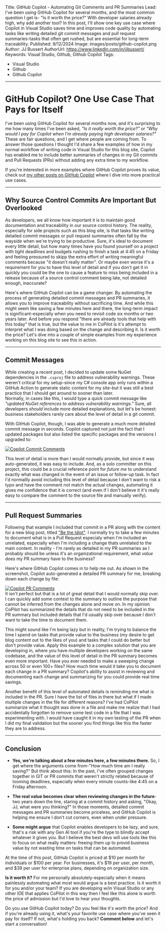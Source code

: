 Title: GitHub Copilot - Automating Git Comments and PR Summaries
Lead: I've been using GitHub Copilot for several months, and the most common question I get is- "Is it worth the price?" With developer salaries already high, why add another tool? In this post, I'll show one key use case where Copilot in Visual Studio saves time and improves code quality by automating tasks like writing detailed git commit messages and pull request summaries-tasks that often get rushed, but are essential for long-term traceability.
Published: 9/12/2024
Image: images/posts/github-copilot.png
Author: JJ Bussert
AuthorUrl: https://www.linkedin.com/in/jjbussert/
Keywords: Visual Studio, Github, Github Copilot
Tags:
 - Visual Studio
 - Github
 - Github Copilot
---
# GitHub Copilot? One Use Case That Pays for Itself

I've been using GitHub Copilot for several months now, and it's surprising to me how many times I've been asked, *"Is it really worth the price?"* or *"Why would I pay for Copilot when I'm already paying high developer salaries?"* These are fair questions, and I get where people are coming from. To answer those questions I thought I'd share a few examples of how in my normal workflow of writing code in Visual Studio for this blog site, Copilot has enabled me to include better summaries of changes in my Git commits and Pull Requests (PRs) without adding any extra time to my workflow.

If you're interested in more examples where GitHub Copilot proves its value, check out [my other posts on GitHub Copilot](https://www.e13.tech/tags/github-copilot) where I dive into more practical use cases.

---

## Why Source Control Commits Are Important But Overlooked

As developers, we all know how important it is to maintain good documentation and traceability in our source control history. The reality, especially for side projects such as this blog site, is that tasks like writing detailed commit messages or pull request summaries often fall by the wayside when we're trying to be productive. Sure, it's ideal to document every little detail, but how many times have you found yourself on a project with tight deadlines and budgets rushing to finish a task at 4:45 on a Friday and feeling pressured to skipp the extra effort of writing meaningful comments because "it doesn't really matter". Or maybe even worse it's a requirement for you to have this level of detail and if you don't get it in quickly you could be the one to cause a feature to miss being included in a release because of a source control comment being late, not detailed enough, inaccurate?  

Here's where GitHub Copilot can be a game changer. By automating the process of generating detailed commit messages and PR summaries, it allows you to improve traceability without sacrificing time. And while this might seem like saving a few minutes here and there, the long-term impact is significant-especially when you need to revisit code six months or two years later. And before you respond "there are already tools that help with this today" that is true, but the value to me in CoPilot is it's attempt to interpret what I was doing based on the change and describing it. Is it worth the price? Let's dive into a couple of simple examples from my experience working on this blog site to see this in action.

---

## Commit Messages 

While creating a recent post, I decided to update some NuGet dependencies in the `.csproj` file to address vulnerability warnings. These weren't critical for my setup-since my C# console app only runs within a GitHub Action to generate static content for my site-but it was still a best practice that I should get around to sooner than later.  
Normally, in cases like this, I would type a quick commit message like *"updated NuGet references to address vulnerability warnings."* Sure, all developers *should* include more detailed explanations, but let's be honest: business stakeholders rarely care about the level of detail in a git commit.

With GitHub Copilot, though, I was able to generate a much more detailed commit message in seconds. Copilot captured not just the fact that I updated packages but also listed the specific packages and the versions I upgraded to:

[![Copilot Commit Comments](/images/posts/github-copilot-git-comments/commit.png "Copilot Commit Comments")](/images/posts/github-copilot-git-comments/commit.png)  

This level of detail is more than I would normally provide, but since it was auto-generated, it was easy to include. And, as a solo committer on this project, this could be a crucial reference point for *future me* to understand exactly what was changed in the event of an issue or follow-up task.  In fact I'd normallly avoid including this level of detail because I don't want to risk a typo and have the comment not match the actual changes, automating it gives me confidence that it is correct (and even if I don't believe it it's really easy to compare the comment to the source file and manually verify).  

---

## Pull Request Summaries

Following that example I included that commit in a PR along with the content for a new blog post, titled ["Be the Idiot"](https://www.e13.tech/posts/leadership-be-the-idiot). I normally try to take a few minutes to document what is in a Pull Request especialy when I'm included an unrelated, especially when I'm including a change thats unrelated to the main content. In reality - I'm rarely as detailed in my PR summaries as I probably should be unless it's an organizational requirement, what *value* does my PR summary have to the business? 

Here's where GitHub Copilot comes in to help me out. As shown in the screenshot, Copilot auto-generated a detailed PR summary for me, breaking down each change by file:

[![Copilot PR Comments](/images/posts/github-copilot-git-comments/pr.png "Copilot PR Comments")](/images/posts/github-copilot-git-comments/pr.png)  
It isn't perfect but that is a lot of great detail that I would normally skip over. I can quickly add some context to the summary to outline the purpose that cannot be inferred from the changes alone and move on.  In my opinion CoPilot has summarized the details that do not need to be included in the PR summary but included details that I'd usually skip over because I don't want to take the time to document them.

This might sound like I'm being lazy but in reality, I'm trying to balance the time I spend on tasks that provide value to the business (my desire to get blog content out to the likes of you) and tasks that I could do better but don't provide value.  Apply this example to a complex solution that you are developing in, where you have multiple developers working on the same codebase, and the value of this level of detail in the PR summary becomes even more important.  Have you ever needed to make a sweeping change across 50 or even 100+ files? How much time would it take you to document each change in a PR summary? Copilot's ability to assist in reviewing and documenting each change and summarizing for you could provide real time savings. 

Another benefit of this level of automated details is reminding me what is included in the PR. Sure I have the list of files in there but what if I made multiple changes in the file for different reasons?  I've had CoPilot summarize what it thought was done in a file and make me realize that I had accidentally forgotten to remove some test code in a file that I was experimenting with. I would have caught it in my own testing of the PR when I did my final validation but the sooner you find things like this the faster they are to address.

---

## Conclusion

- **Yes, we're talking about a few minutes here, a few minutes there.** So, I get where the arguments come from-"How much time am I really saving?" But think about this: In the past, I've often grouped changes together in GIT or PR commits that weren't strictly related because of looming deadlines, especially when every minute counts-like 4:45 on a Friday afternoon.

- **The real value becomes clear when reviewing changes in the future**-two years down the line, staring at a commit history and asking, "Okay, JJ, what were you thinking?" In those moments, detailed commit messages and PR summaries become priceless, and GitHub Copilot is helping me ensure I don't cut corners, even when under pressure.

- **Some might argue** that Copilot enables developers to be lazy, and sure, that's a risk with any Gen AI tool if you're the type to blindly accept whatever it gives you. But I believe the best devs will use tools like this to focus on what really matters: freeing them up to provid business value by not wasting time on tasks that can be automated.  

At the time of this post, GitHub Copilot is priced at $10 per month for individuals or $100 per year. For businesses, it's $19 per user, per month, and $39 per user for enterprise plans, depending on organization size.

**Is it worth it?** For me personally absolutely-especially when it means painlessly automating what most would argue is a best practice. Is it worth it for you and/or your team? If you are developing w/in Visual Studio or any other IDE that applies CoPilot in this way then I feel like this alone is worth the price of admission but I'd love to hear your thoughts.

Do you use GitHub Copilot today? Do you feel like it's worth the price? And if you're already using it, what's your favorite use case where you've seen it pay for itself? If not, what's holding you back? 
**Comment below** and let's start a conversation!
